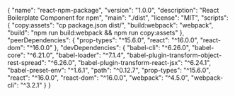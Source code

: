 {
    "name": "react-npm-package",
    "version": "1.0.0",
    "description": "React Boilerplate Component for npm",
    "main": "./dist",
    "license": "MIT",
    "scripts": {
        "copy:assets": "cp package.json dist/",
        "build:webpack": "webpack",
        "build": "npm run build:webpack && npm run copy:assets"
    },
    "peerDependencies": {
        "prop-types": "^15.6.0",
        "react": "^16.0.0",
        "react-dom": "^16.0.0"
    },
    "devDependencies": {
        "babel-cli": "^6.26.0",
        "babel-core": "^6.21.0",
        "babel-loader": "^7.1.4",
        "babel-plugin-transform-object-rest-spread": "^6.26.0",
        "babel-plugin-transform-react-jsx": "^6.24.1",
        "babel-preset-env": "^1.6.1",
        "path": "^0.12.7",
        "prop-types": "^15.6.0",
        "react": "^16.0.0",
        "react-dom": "^16.0.0",
        "webpack": "^4.5.0",
        "webpack-cli": "^3.2.1"
    }
}
